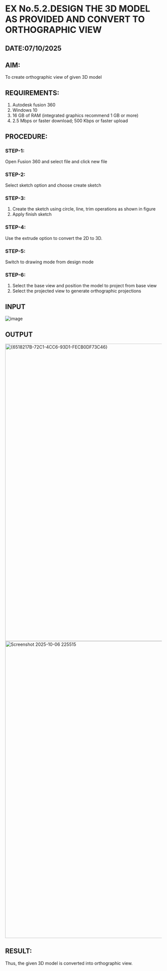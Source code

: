 # EX No.5.2.DESIGN THE 3D MODEL AS PROVIDED AND CONVERT TO ORTHOGRAPHIC VIEW
## DATE:07/10/2025

## AIM: 
To create orthographic view of given 3D model

## REQUIREMENTS: 
1. Autodesk fusion 360
2. Windows 10
3. 16 GB of RAM (integrated graphics recommend 1 GB or more)
4. 2.5 Mbps or faster download; 500 Kbps or faster upload 

## PROCEDURE:

### STEP-1:
Open Fusion 360 and select file and click new file

### STEP-2:
Select sketch option and choose create sketch

### STEP-3: 
1. Create the sketch using circle, line, trim operations as shown in figure
2. Apply finish sketch 

### STEP-4:
 Use the extrude option to convert the 2D to 3D.

### STEP-5:
Switch to drawing mode from design mode 
          
### STEP-6:
1. Select the base view and position the model to project from base view 
2. Select the projected view to generate orthographic projections

## INPUT
![image](https://user-images.githubusercontent.com/113594316/199412055-fa1f658d-65f4-42c2-9c3c-78c93512e905.png)

## OUTPUT

<img width="1920" height="954" alt="{6518217B-72C1-4CC6-93D1-FECB0DF73C46}" src="https://github.com/user-attachments/assets/0335f4b3-b6f0-4b03-8cef-44087dee45fa" />
<img width="1920" height="953" alt="Screenshot 2025-10-06 225515" src="https://github.com/user-attachments/assets/1b1a381a-1ee0-414e-86c5-e713386b4acb" />


## RESULT:
Thus, the given 3D model is converted into orthographic view.
